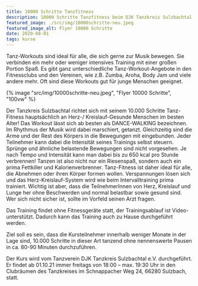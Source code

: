 ```yaml
---
title: 10000 Schritte Tanzfitness
description: 10000 Schritte Tanzfitness beim DJK Tanzkreis Sulzbachtal e.V
featured_image: ./src/img/10000schritte-neu.jpeg
featured_image_alt: Flyer 10000 Schritte
date: 2020-08-01
tags: kurse
---
```

Tanz-Workouts sind ideal für alle, die sich gerne zur Musik bewegen. Sie
verbinden ein mehr oder weniger intensives Training mit einer großen Portion
Spaß. Es gibt ganz unterschiedliche Tanz-Workout-Angebote in den Fitnessclubs
und den Vereinen, wie z.B. Zumba, Aroha, Body Jam und viele andere mehr. Oft
sind diese Workouts gut für junge Menschen geeignet.

{% image "src/img/10000schritte-neu.jpeg", "Flyer 10000 Schritte", "100vw" %}

Der Tanzkreis Sulzbachtal richtet sich mit seinem 10.000 Schritte Tanz-Fitness
hauptsächlich an Herz-/ Kreislauf-Gesunde Menschen im besten Alter! Das Workout
lässt sich ab besten als DANCE-WALKING bezeichnen. Im Rhythmus der Musik wird
dabei marschiert, getanzt. Gleichzeitig sind die Arme und der Rest des Körpers
in die Bewegungen mit eingebunden. Jeder Teilnehmer kann dabei die Intensität
seines Trainings selbst steuern. Sprünge und ähnliche belastende Bewegungen sind
nicht vorgesehen. Je nach Tempo und Intensität kann man dabei bis zu 650 kcal
pro Stunde verbrennen! Tanzen ist also nicht nur ein Riesenspaß, sondern auch
ein prima Fettkiller und Kalorienverbrenner. Tanz-Fitness ist daher ideal für
alle, die Abnehmen oder ihren Körper formen wollen. Verspannungen lösen sich und
das Herz-Kreislauf-System wird wie beim Intervalltraining prima trainiert.
Wichtig ist aber, dass die TeilnehmerInnen von Herz, Kreislauf und Lunge her
ohne Beschwerden und normal belastbar sowie gesund sind. Wer sich nicht sicher
ist, sollte im Vorfeld seinen Arzt fragen.

Das Training findet ohne Fitnessgeräte statt, der Trainingsablauf ist
Video-unterstützt. Dadurch kann das Training auch zu Hause durchgeführt werden.

Ziel soll es sein, dass die Kursteilnehmer innerhalb weniger Monate in der Lage
sind, 10.000 Schritte in dieser Art tanzend ohne nennenswerte Pausen in ca.
80-90 Minuten durchzuführen.

Der Kurs wird vom Tanzverein DJK Tanzkreis Sulzbachtal e.V. durchgeführt. Er
findet ab 01.10.21 immer freitags von 18:00 – max. 19:30 Uhr in den Clubräumen
des Tanzkreises im Schnappacher Weg 24, 66280 Sulzbach, statt.
